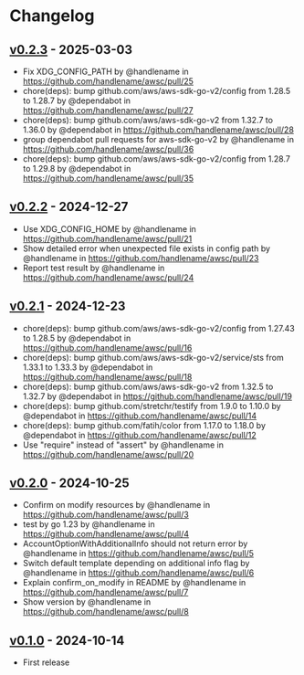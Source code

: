 # Changelog

## [v0.2.3](https://github.com/handlename/awsc/compare/v0.2.2...v0.2.3) - 2025-03-03
- Fix XDG_CONFIG_PATH by @handlename in https://github.com/handlename/awsc/pull/25
- chore(deps): bump github.com/aws/aws-sdk-go-v2/config from 1.28.5 to 1.28.7 by @dependabot in https://github.com/handlename/awsc/pull/27
- chore(deps): bump github.com/aws/aws-sdk-go-v2 from 1.32.7 to 1.36.0 by @dependabot in https://github.com/handlename/awsc/pull/28
- group dependabot pull requests for aws-sdk-go-v2 by @handlename in https://github.com/handlename/awsc/pull/36
- chore(deps): bump github.com/aws/aws-sdk-go-v2/config from 1.28.7 to 1.29.8 by @dependabot in https://github.com/handlename/awsc/pull/35

## [v0.2.2](https://github.com/handlename/awsc/compare/v0.2.1...v0.2.2) - 2024-12-27
- Use XDG_CONFIG_HOME by @handlename in https://github.com/handlename/awsc/pull/21
- Show detailed error when unexpected file exists in config path by @handlename in https://github.com/handlename/awsc/pull/23
- Report test result by @handlename in https://github.com/handlename/awsc/pull/24

## [v0.2.1](https://github.com/handlename/awsc/compare/v0.2.0...v0.2.1) - 2024-12-23
- chore(deps): bump github.com/aws/aws-sdk-go-v2/config from 1.27.43 to 1.28.5 by @dependabot in https://github.com/handlename/awsc/pull/16
- chore(deps): bump github.com/aws/aws-sdk-go-v2/service/sts from 1.33.1 to 1.33.3 by @dependabot in https://github.com/handlename/awsc/pull/18
- chore(deps): bump github.com/aws/aws-sdk-go-v2 from 1.32.5 to 1.32.7 by @dependabot in https://github.com/handlename/awsc/pull/19
- chore(deps): bump github.com/stretchr/testify from 1.9.0 to 1.10.0 by @dependabot in https://github.com/handlename/awsc/pull/14
- chore(deps): bump github.com/fatih/color from 1.17.0 to 1.18.0 by @dependabot in https://github.com/handlename/awsc/pull/12
- Use "require" instead of "assert" by @handlename in https://github.com/handlename/awsc/pull/20

## [v0.2.0](https://github.com/handlename/awsc/compare/v0.1.0...v0.2.0) - 2024-10-25
- Confirm on modify resources by @handlename in https://github.com/handlename/awsc/pull/3
- test by go 1.23 by @handlename in https://github.com/handlename/awsc/pull/4
- AccountOptionWithAdditionalInfo should not return error by @handlename in https://github.com/handlename/awsc/pull/5
- Switch default template depending on additional info flag by @handlename in https://github.com/handlename/awsc/pull/6
- Explain confirm_on_modify in README by @handlename in https://github.com/handlename/awsc/pull/7
- Show version by @handlename in https://github.com/handlename/awsc/pull/8

## [v0.1.0](https://github.com/handlename/awsc/commits/v0.1.0) - 2024-10-14

- First release
